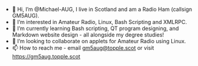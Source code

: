 - 👋 Hi, I’m @Michael-AUG, I live in Scotland and am a Radio Ham (callsign GM5AUG). 
- 👀 I’m interested in Amateur Radio, Linux, Bash Scripting and XMLRPC.
- 🌱 I’m currently learning Bash scripting, QT program designing, and Markdown website design - all alongside my degree studies!
- 💞️ I’m looking to collaborate on applets for Amateur Radio using Linux.
- 📫 How to reach me - email gm5aug@topple.scot or visit https://gm5aug.topple.scot

<!---
Michael-AUG/Michael-AUG is a ✨ special ✨ repository because its `README.md` (this file) appears on your GitHub profile.
You can click the Preview link to take a look at your changes.
--->
